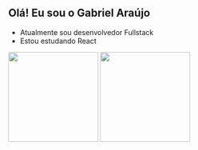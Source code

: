 ## Olá! Eu sou o Gabriel Araújo

- Atualmente sou desenvolvedor Fullstack
- Estou estudando React

<div>
  <img height="180em" src="https://github-readme-stats.vercel.app/api?username=gabriel-araujo912&show_icons=true&theme=react&include_all_commits=true&count_private=true" />
  <img height="180em" src="https://github-readme-stats.vercel.app/api/top-langs/?username=gabriel-araujo912&layout=compact&langs_count=16&theme=react" />
</div>


